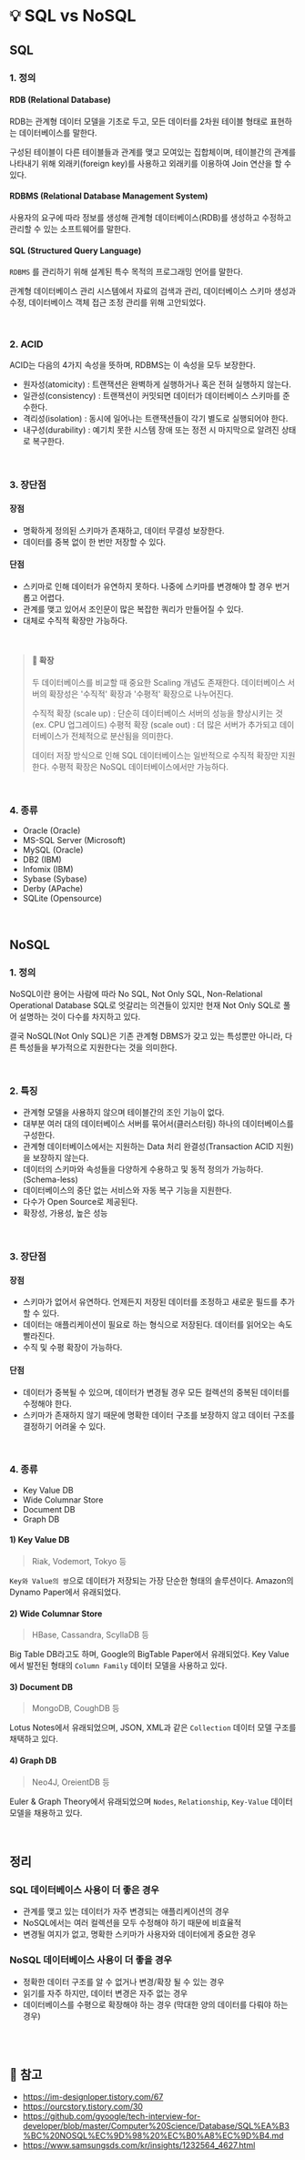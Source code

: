 # 💡 SQL vs NoSQL

## SQL 

### 1. 정의

#### RDB (Relational Database)

RDB는 관계형 데이터 모델을 기초로 두고, 모든 데이터를 2차원 테이블 형태로 표현하는 데이터베이스를 말한다.

구성된 테이블이 다른 테이블들과 관계를 맺고 모여있는 집합체이며, 테이블간의 관계를 나타내기 위해 외래키(foreign key)를 사용하고 외래키를 이용하여 Join 연산을 할 수 있다.

#### RDBMS (Relational Database Management System)

사용자의 요구에 따라 정보를 생성해 관계형 데이터베이스(RDB)를 생성하고 수정하고 관리할 수 있는 소프트웨어를 말한다.

#### SQL (Structured Query Language)

`RDBMS` 를 관리하기 위해 설계된 특수 목적의 프로그래밍 언어를 말한다.

관계형 데이터베이스 관리 시스템에서 자료의 검색과 관리, 데이터베이스 스키마 생성과 수정, 데이터베이스 객체 접근 조정 관리를 위해 고안되었다.

<br/> 

### 2. ACID
ACID는 다음의 4가지 속성을 뜻하며, RDBMS는 이 속성을 모두 보장한다.
- 원자성(atomicity) : 트랜잭션은 완벽하게 실행하거나 혹은 전혀 실행하지 않는다.
- 일관성(consistency) : 트랜잭션이 커밋되면 데이터가 데이터베이스 스키마를 준수한다.
- 격리성(isolation) : 동시에 일어나는 트랜잭션들이 각기 별도로 실행되어야 한다.
- 내구성(durability) : 예기치 못한 시스템 장애 또는 정전 시 마지막으로 알려진 상태로 복구한다.

<br/> 

### 3. 장단점

#### 장점
- 명확하게 정의된 스키마가 존재하고, 데이터 무결성 보장한다.
- 데이터를 중복 없이 한 번만 저장할 수 있다.

#### 단점
- 스키마로 인해 데이터가 유연하지 못하다. 나중에 스키마를 변경해야 할 경우 번거롭고 어렵다.
- 관계를 맺고 있어서 조인문이 많은 복잡한 쿼리가 만들어질 수 있다.
- 대체로 수직적 확장만 가능하다.

<br/>

> #### 🔖 확장 
> 두 데이터베이스를 비교할 때 중요한 Scaling 개념도 존재한다.
> 데이터베이스 서버의 확장성은 '수직적' 확장과 '수평적' 확장으로 나누어진다.
>
> 수직적 확장 (scale up) : 단순히 데이터베이스 서버의 성능을 향상시키는 것 (ex. CPU 업그레이드)
> 수평적 확장 (scale out) : 더 많은 서버가 추가되고 데이터베이스가 전체적으로 분산됨을 의미한다.
>
> 데이터 저장 방식으로 인해 SQL 데이터베이스는 일반적으로 수직적 확장만 지원한다.
> 수평적 확장은 NoSQL 데이터베이스에서만 가능하다.

<br/> 

### 4. 종류

- Oracle (Oracle)
- MS-SQL Server (Microsoft)
- MySQL (Oracle)
- DB2 (IBM)
- Infomix (IBM)
- Sybase (Sybase)
- Derby (APache)
- SQLite (Opensource)

<br/>

## NoSQL

### 1. 정의

NoSQL이란 용어는  사람에 따라 No SQL, Not Only SQL, Non-Relational Operational Database SQL로 엇갈리는 의견들이 있지만 현재 Not Only SQL로 풀어 설명하는 것이 다수를 차지하고 있다.

결국 NoSQL(Not Only SQL)은 기존 관계형 DBMS가 갖고 있는 특성뿐만 아니라, 다른 특성들을 부가적으로 지원한다는 것을 의미한다.

<br/> 

### 2. 특징
- 관계형 모델을 사용하지 않으며 테이블간의 조인 기능이 없다.
- 대부분 여러 대의 데이터베이스 서버를 묶어서(클러스터링) 하나의 데이터베이스를 구성한다.
- 관계형 데이터베이스에서는 지원하는 Data 처리 완결성(Transaction ACID 지원)을 보장하지 않는다.
- 데이터의 스키마와 속성들을 다양하게 수용하고 및 동적 정의가 가능하다. (Schema-less)
- 데이터베이스의 중단 없는 서비스와 자동 복구 기능을 지원한다.
- 다수가 Open Source로 제공된다.
- 확장성, 가용성, 높은 성능

<br/> 

### 3. 장단점

#### 장점
- 스키마가 없어서 유연하다. 언제든지 저장된 데이터를 조정하고 새로운 필드를 추가할 수 있다.
- 데이터는 애플리케이션이 필요로 하는 형식으로 저장된다. 데이터를 읽어오는 속도 빨라진다.
- 수직 및 수평 확장이 가능하다.

#### 단점
- 데이터가 중복될 수 있으며, 데이터가 변경될 경우 모든 컬렉션의 중복된 데이터를 수정해야 한다.
- 스키마가 존재하지 않기 때문에 명확한 데이터 구조를 보장하지 않고 데이터 구조를 결정하기 어려울 수 있다.

<br/> 

### 4. 종류

- Key Value DB
- Wide Columnar Store
- Document DB
- Graph DB

#### 1) Key Value DB
> Riak, Vodemort, Tokyo 등

`Key와 Value의 쌍`으로 데이터가 저장되는 가장 단순한 형태의 솔루션이다.
Amazon의 Dynamo Paper에서 유래되었다. 


#### 2) Wide Columnar Store
> HBase, Cassandra, ScyllaDB 등

Big Table DB라고도 하며, Google의 BigTable Paper에서 유래되었다. 
Key Value 에서 발전된 형태의 `Column Family` 데이터 모델을 사용하고 있다.


#### 3) Document DB
> MongoDB, CoughDB 등

Lotus Notes에서 유래되었으며, JSON, XML과 같은 `Collection` 데이터 모델 구조를 채택하고 있다. 

#### 4) Graph DB
> Neo4J, OreientDB 등

Euler & Graph Theory에서 유래되었으며 `Nodes`, `Relationship`, `Key-Value` 데이터 모델을 채용하고 있다. 

<br/>

## 정리 
### SQL 데이터베이스 사용이 더 좋은 경우

- 관계를 맺고 있는 데이터가 자주 변경되는 애플리케이션의 경우
- NoSQL에서는 여러 컬렉션을 모두 수정해야 하기 때문에 비효율적
- 변경될 여지가 없고, 명확한 스키마가 사용자와 데이터에게 중요한 경우


### NoSQL 데이터베이스 사용이 더 좋을 경우

- 정확한 데이터 구조를 알 수 없거나 변경/확장 될 수 있는 경우
- 읽기를 자주 하지만, 데이터 변경은 자주 없는 경우
- 데이터베이스를 수평으로 확장해야 하는 경우 (막대한 양의 데이터를 다뤄야 하는 경우)

<br/><br/> 

## 🔖 참고
- https://im-designloper.tistory.com/67
- https://ourcstory.tistory.com/30
- https://github.com/gyoogle/tech-interview-for-developer/blob/master/Computer%20Science/Database/SQL%EA%B3%BC%20NOSQL%EC%9D%98%20%EC%B0%A8%EC%9D%B4.md
- https://www.samsungsds.com/kr/insights/1232564_4627.html
